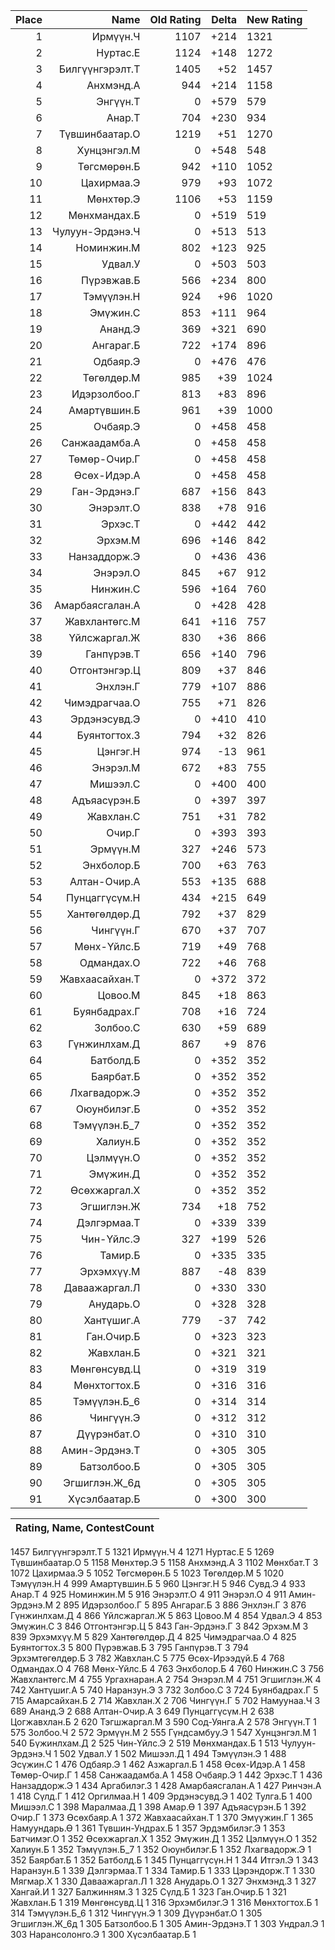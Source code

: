 |Place| Name | Old Rating | Delta | New Rating |
|---:|-----:|-----------:|------:|-----------|
1|Ирмүүн.Ч|1107|+214|1321
2|Нуртас.Е|1124|+148|1272
3|Билгүүнгэрэлт.Т|1405|+52|1457
4|Анхмэнд.А|944|+214|1158
5|Энгүүн.Т|0|+579|579
6|Анар.Т|704|+230|934
7|Түвшинбаатар.О|1219|+51|1270
8|Хунцэнгэл.М|0|+548|548
9|Төгсмөрөн.Б|942|+110|1052
10|Цахирмаа.Э|979|+93|1072
11|Мөнхтөр.Э|1106|+53|1159
12|Мөнхмандах.Б|0|+519|519
13|Чулуун-Эрдэнэ.Ч|0|+513|513
14|Номинжин.М|802|+123|925
15|Удвал.У|0|+503|503
16|Пүрэвжав.Б|566|+234|800
17|Тэмүүлэн.Н|924|+96|1020
18|Эмүжин.С|853|+111|964
19|Ананд.Э|369|+321|690
20|Ангараг.Б|722|+174|896
21|Одбаяр.Э|0|+476|476
22|Төгөлдөр.М|985|+39|1024
23|Идэрзолбоо.Г|813|+83|896
24|Амартүвшин.Б|961|+39|1000
25|Очбаяр.Э|0|+458|458
26|Санжаадамба.А|0|+458|458
27|Төмөр-Очир.Г|0|+458|458
28|Өсөх-Идэр.А|0|+458|458
29|Ган-Эрдэнэ.Г|687|+156|843
30|Энэрэлт.О|838|+78|916
31|Эрхэс.Т|0|+442|442
32|Эрхэм.М|696|+146|842
33|Нанзаддорж.Э|0|+436|436
34|Энэрэл.О|845|+67|912
35|Нинжин.С|596|+164|760
36|Амарбаясгалан.А|0|+428|428
37|Жавхлантөгс.М|641|+116|757
38|Үйлсжаргал.Ж|830|+36|866
39|Ганпүрэв.Т|656|+140|796
40|Отгонтэнгэр.Ц|809|+37|846
41|Энхлэн.Г|779|+107|886
42|Чимэдрагчаа.О|755|+71|826
43|Эрдэнэсувд.Э|0|+410|410
44|Буянтогтох.З|794|+32|826
45|Цэнгэг.Н|974|-13|961
46|Энэрэл.М|672|+83|755
47|Мишээл.С|0|+400|400
48|Адъяасүрэн.Б|0|+397|397
49|Жавхлан.С|751|+31|782
50|Очир.Г|0|+393|393
51|Эрмүүн.М|327|+246|573
52|Энхболор.Б|700|+63|763
53|Алтан-Очир.А|553|+135|688
54|Пунцаггүсүм.Н|434|+215|649
55|Хантөгөлдөр.Д|792|+37|829
56|Чингүүн.Г|670|+37|707
57|Мөнх-Үйлс.Б|719|+49|768
58|Одмандах.О|722|+46|768
59|Жавхаасайхан.Т|0|+372|372
60|Цовоо.М|845|+18|863
61|Буянбадрах.Г|708|+16|724
62|Золбоо.С|630|+59|689
63|Гүнжинлхам.Д|867|+9|876
64|Батболд.Б|0|+352|352
65|Баярбат.Б|0|+352|352
66|Лхагвадорж.Э|0|+352|352
67|Оюунбилэг.Б|0|+352|352
68|Тэмүүлэн.Б_7|0|+352|352
69|Халиун.Б|0|+352|352
70|Цэлмүүн.О|0|+352|352
71|Эмүжин.Д|0|+352|352
72|Өсөхжаргал.Х|0|+352|352
73|Эгшиглэн.Ж|734|+18|752
74|Дэлгэрмаа.Т|0|+339|339
75|Чин-Үйлс.Э|327|+199|526
76|Тамир.Б|0|+335|335
77|Эрхэмхүү.М|887|-48|839
78|Даваажаргал.Л|0|+330|330
79|Анударь.О|0|+328|328
80|Хантүшиг.А|779|-37|742
81|Ган.Очир.Б|0|+323|323
82|Жавхлан.Б|0|+321|321
83|Мөнгөнсувд.Ц|0|+319|319
84|Мөнхтогтох.Б|0|+316|316
85|Тэмүүлэн.Б_6|0|+314|314
86|Чингүүн.Э|0|+312|312
87|Дүүрэнбат.О|0|+310|310
88|Амин-Эрдэнэ.Т|0|+305|305
89|Батзолбоо.Б|0|+305|305
90|Эгшиглэн.Ж_6д|0|+305|305
91|Хүсэлбаатар.Б|0|+300|300

|Rating,  Name,  ContestCount|
|-----|
1457 Билгүүнгэрэлт.Т 5
1321 Ирмүүн.Ч 4
1271 Нуртас.Е 5
1269 Түвшинбаатар.О 5
1158 Мөнхтөр.Э 5
1158 Анхмэнд.А 3
1102 Мөнхбат.Т 3
1072 Цахирмаа.Э 5
1052 Төгсмөрөн.Б 5
1023 Төгөлдөр.М 5
1020 Тэмүүлэн.Н 4
999 Амартүвшин.Б 5
960 Цэнгэг.Н 5
946 Сувд.Э 4
933 Анар.Т 4
925 Номинжин.М 5
916 Энэрэлт.О 4
911 Энэрэл.О 4
911 Амин-Эрдэнэ.М 2
895 Идэрзолбоо.Г 5
895 Ангараг.Б 3
886 Энхлэн.Г 3
876 Гүнжинлхам.Д 4
866 Үйлсжаргал.Ж 5
863 Цовоо.М 4
854 Удвал.Э 4
853 Эмүжин.С 3
846 Отгонтэнгэр.Ц 5
843 Ган-Эрдэнэ.Г 3
842 Эрхэм.М 3
839 Эрхэмхүү.М 5
829 Хантөгөлдөр.Д 4
825 Чимэдрагчаа.О 4
825 Буянтогтох.З 5
800 Пүрэвжав.Б 3
795 Ганпүрэв.Т 3
794 Эрхэмтөгөлдөр.Б 3
782 Жавхлан.С 5
775 Өсөх-Ирээдүй.Б 4
768 Одмандах.О 4
768 Мөнх-Үйлс.Б 4
763 Энхболор.Б 4
760 Нинжин.С 3
756 Жавхлантөгс.М 4
755 Ургахнаран.А 2
754 Энэрэл.М 4
751 Эгшиглэн.Ж 4
742 Хантүшиг.А 5
740 Наранзун.Э 3
732 Золбоо.С 3
724 Буянбадрах.Г 5
715 Амарсайхан.Б 2
714 Жавхлан.Х 2
706 Чингүүн.Г 5
702 Намуунаа.Ч 3
689 Ананд.Э 2
688 Алтан-Очир.А 3
649 Пунцаггүсүм.Н 2
638 Цогжавхлан.Б 2
620 Тэгшжаргал.М 3
590 Сод-Уянга.А 2
578 Энгүүн.Т 1
575 Золбоо.Ч 2
572 Эрмүүн.М 2
555 Гүндсамбуу.Э 1
547 Хунцэнгэл.М 1
540 Бүжинлхам.Д 2
525 Чин-Үйлс.Э 2
519 Мөнхмандах.Б 1
513 Чулуун-Эрдэнэ.Ч 1
502 Удвал.У 1
502 Мишээл.Д 1
494 Тэмүүлэн.Э 1
488 Эсүжин.С 1
476 Одбаяр.Э 1
462 Азжаргал.Б 1
458 Өсөх-Идэр.А 1
458 Төмөр-Очир.Г 1
458 Санжаадамба.А 1
458 Очбаяр.Э 1
442 Эрхэс.Т 1
436 Нанзаддорж.Э 1
434 Аргабилэг.З 1
428 Амарбаясгалан.А 1
427 Ринчэн.А 1
418 Сүлд.Г 1
412 Оргилмаа.Н 1
409 Эрдэнэсувд.Э 1
402 Тулга.Б 1
400 Мишээл.С 1
398 Маралмаа.Д 1
398 Амар.Ө 1
397 Адъяасүрэн.Б 1
392 Очир.Г 1
373 Өсөхбаяр.А 1
372 Жавхаасайхан.Т 1
370 Эмүүжин.Г 1
365 Намуундарь.Ө 1
361 Түвшин-Ундрах.Б 1
357 Эрдэмбилэг.Э 1
353 Батчимэг.О 1
352 Өсөхжаргал.Х 1
352 Эмүжин.Д 1
352 Цэлмүүн.О 1
352 Халиун.Б 1
352 Тэмүүлэн.Б_7 1
352 Оюунбилэг.Б 1
352 Лхагвадорж.Э 1
352 Баярбат.Б 1
352 Батболд.Б 1
345 Пунцаггүсүн.Н 1
344 Итгэл.Э 1
343 Наранзун.Б 1
339 Дэлгэрмаа.Т 1
334 Тамир.Б 1
333 Цэрэндорж.Т 1
330 Мягмар.Х 1
330 Даваажаргал.Л 1
328 Анударь.О 1
327 Энхмэнд.З 1
327 Хангай.И 1
327 Балжинням.З 1
325 Сүлд.Б 1
323 Ган.Очир.Б 1
321 Жавхлан.Б 1
319 Мөнгөнсувд.Ц 1
316 Эрхэмбилэг.Э 1
316 Мөнхтогтох.Б 1
314 Тэмүүлэн.Б_6 1
312 Чингүүн.Э 1
309 Дүүрэнбат.О 1
305 Эгшиглэн.Ж_6д 1
305 Батзолбоо.Б 1
305 Амин-Эрдэнэ.Т 1
303 Ундрал.Э 1
303 Нарансолонго.Э 1
300 Хүсэлбаатар.Б 1
